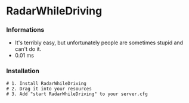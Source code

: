 # RadarWhileDriving

### Informations
- It's terribly easy, but unfortunately people are sometimes stupid and can't do it.
- 0.01 ms

### Installation
```
# 1. Install RadarWhileDriving
# 2. Drag it into your resources
# 3. Add "start RadarWhileDriving" to your server.cfg
```
